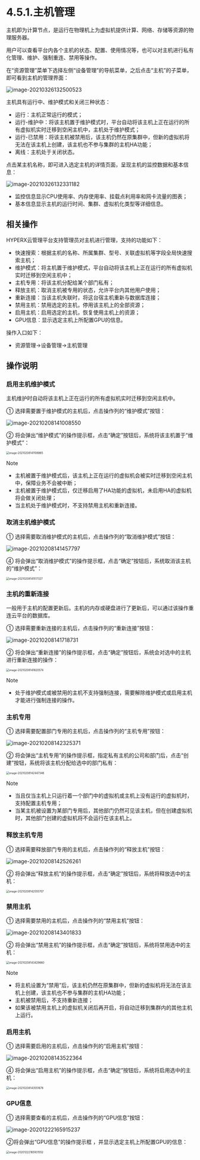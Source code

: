 # 4.5.1.主机管理

主机即为计算节点，是运行在物理机上为虚拟机提供计算、网络、存储等资源的物理服务器。

用户可以查看平台内各个主机的状态、配置、使用情况等，也可以对主机进行私有化管理、维护、强制重连、禁用等操作。

在“资源管理”菜单下选择左侧“设备管理”的导航菜单，之后点击“主机”的子菜单，即可看到主机的管理界面：

![image-20210326132500523](host_management.assets/image-20210326132500523.png)

主机具有运行中、维护模式和关闭三种状态：

- 运行：主机正常运行的模式；
- 运行-维护中：将该主机置于维护模式时，平台自动将该主机上正在运行的所有虚拟机实时迁移到空闲主机中，主机处于维护模式；
- 运行-已禁用：将该主机被禁用后，该主机仍然在原集群中，但新的虚拟机将无法在该主机上创建，该主机也不参与集群的主机HA功能；
- 离线：主机处于关闭状态。

点击某主机名称，即可进入选定主机的详情页面，呈现主机的监控数据和基本信息：

![image-20210326132331182](host_management.assets/image-20210326132331182.png)

- 监控信息显示CPU使用率、内存使用率、挂载点利用率和网卡流量的图表；
- 基本信息显示主机的运行时间、集群、虚拟机化类型等详细信息。

## 相关操作

HYPERX云管理平台支持管理员对主机进行管理，支持的功能如下：

- 快速搜索：根据主机的名称、所属集群、型号、关联虚拟机等字段全局快速搜索主机；
- 维护模式：将主机置于维护模式，平台自动将该主机上正在运行的所有虚拟机实时迁移到空闲主机中；
- 主机专用：将该主机分配给某个部门私有；
- 释放主机：取消主机被专用的状态，允许平台内其他用户使用；
- 重新连接：当该主机失联时，将这台宿主机重新与数据库连接；
- 禁用主机：禁用选定的主机，停用该主机上的全部资源；
- 启用主机：启用选定的主机，恢复使用主机上的资源；
- GPU信息：显示选定主机上所配置GPU的信息。

操作入口如下：

- 资源管理→设备管理→主机管理

## 操作说明

### 启用主机维护模式

主机维护时自动将该主机上正在运行的所有虚拟机实时迁移到空闲主机中。

① 选择需要置于维护模式的主机后，点击操作列的“维护模式”按钮：

![image-20210208141008550](host_management.assets/image-20210208141008550.png)

② 将会弹出“维护模式”的操作提示框，点击“确定”按钮后，系统将该主机置于“维护模式”：

<img src="host_management.assets/image-20210208141108865.png" alt="image-20210208141108865" style="zoom:50%;" />

> [!NOTE]
>
>   - 主机被置于维护模式后，该主机上正在运行的虚拟机会被实时迁移到空闲主机中，保障业务不会被中断；
>   - 主机被置于维护模式后，仅迁移启用了HA功能的虚拟机，未启用HA的虚拟机将会做关闭处理；
>   - 当主机处于维护模式时，不支持禁用主机和重新连接。
>

### 取消主机维护模式

① 选择需要取消维护模式的主机后，点击操作列的“取消维护模式”按钮：

![image-20210208141457797](host_management.assets/image-20210208141457797.png)

④ 将会弹出“取消维护模式”的操作提示框，点击“确定”按钮后，系统取消该主机的“维护模式”：

<img src="host_management.assets/image-20210208141517327.png" alt="image-20210208141517327" style="zoom:50%;" />

### 主机的重新连接

一般用于主机的配置更新后。主机的内存或硬盘进行了更新后，可以通过该操作重连云平台的数据库。

① 选择需要重新连接的主机后，点击操作列的“重新连接”按钮：

![image-20210208141718731](host_management.assets/image-20210208141718731.png)

② 将会弹出“重新连接”的操作提示框，点击“确定”按钮后，系统会对选中的主机进行重新连接的操作：

<img src="host_management.assets/image-20210208141820574.png" alt="image-20210208141820574" style="zoom:50%;" />

> [!NOTE]
>
> - 处于维护模式或被禁用的主机不支持强制连接，需要解除维护模式或启用主机才能进行强制连接的操作。

### 主机专用

① 选择需要配置部门专用的主机后，点击操作列的“主机专用”按钮：

![image-20210208142325371](host_management.assets/image-20210208142325371.png)

② 将会弹出“主机专用”的操作提示框，指定私有主机的公司和部门后，点击“创建”按钮，系统将该主机分配给选中的部门私有：

<img src="host_management.assets/image-20210208142447346.png" alt="image-20210208142447346" style="zoom:50%;" />

> [!NOTE]
>
> - 当且仅当主机上只运行着一个部门中的虚拟机或主机上没有运行的虚拟机时，支持配置主机专用；
> - 当某主机被设置为某部门专用后，其他部门仍然可见该主机，但在创建虚拟机时，其他部门创建的虚拟机将不会运行在该主机上。

### 释放主机专用

① 选择需要释放部门专用的主机后，点击操作列的“释放主机”按钮：

![image-20210208142526261](host_management.assets/image-20210208142526261.png)

② 将会弹出“释放主机”的操作提示框，点击“确定”按钮后，系统将释放选中的主机：

<img src="host_management.assets/image-20210208142555707.png" alt="image-20210208142555707" style="zoom:50%;" />

### 禁用主机

① 选择需要禁用的主机后，点击操作列的“禁用主机”按钮：

![image-20210208143401833](host_management.assets/image-20210208143401833.png)

② 将会弹出“禁用主机”的操作提示框，点击“确定”按钮后，系统将禁用选中的主机：

<img src="host_management.assets/image-20210208143429660.png" alt="image-20210208143429660" style="zoom:50%;" />

> [!NOTE]
>
> - 将主机设置为“禁用”后，该主机仍然在原集群中，但新的虚拟机将无法在该主机上创建，该主机也不参与集群的主机HA功能；
> - 主机被禁用后，不支持重新连接；
> - 如果该被禁用主机上的虚拟机关闭后再开启，将自动迁移到集群内的其他主机上运行。

### 启用主机

① 选择需要启用的主机后，点击操作列的“启用主机”按钮：

![image-20210208143522364](host_management.assets/image-20210208143522364.png)

④ 将会弹出“启用主机”的操作提示框，点击“确定”按钮后，系统将启用选中的主机：

<img src="host_management.assets/image-20210208143551676.png" alt="image-20210208143551676" style="zoom:50%;" />

### GPU信息

① 选择需要查看的主机后，点击操作列的“GPU信息”按钮：

![image-20201222165915237](host_management.assets/image-20201222165915237.png)

②将会弹出“GPU信息”的操作提示框 ，并显示选定主机上所配置GPU的信息：

<img src="host_management.assets/image-20201222165931552.png" alt="image-20201222165931552" style="zoom:50%;" />